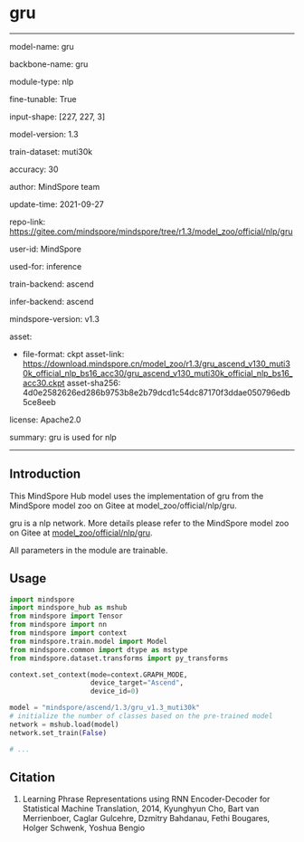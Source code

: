 # gru

---

model-name: gru

backbone-name: gru

module-type: nlp

fine-tunable: True

input-shape: [227, 227, 3]

model-version: 1.3

train-dataset: muti30k

accuracy: 30

author: MindSpore team

update-time: 2021-09-27

repo-link: <https://gitee.com/mindspore/mindspore/tree/r1.3/model_zoo/official/nlp/gru>

user-id: MindSpore

used-for: inference

train-backend: ascend

infer-backend: ascend

mindspore-version: v1.3

asset:

-
    file-format: ckpt
    asset-link: <https://download.mindspore.cn/model_zoo/r1.3/gru_ascend_v130_muti30k_official_nlp_bs16_acc30/gru_ascend_v130_muti30k_official_nlp_bs16_acc30.ckpt>
    asset-sha256: 4d0e2582626ed286b9753b8e2b79dcd1c54dc87170f3ddae050796edb5ce8eeb

license: Apache2.0

summary: gru is used for nlp

---

## Introduction

This MindSpore Hub model uses the implementation of gru from the MindSpore model zoo on Gitee at model_zoo/official/nlp/gru.

gru is a nlp network. More details please refer to the MindSpore model zoo on Gitee at [model_zoo/official/nlp/gru](https://gitee.com/mindspore/mindspore/blob/r1.3/model_zoo/official/nlp/gru/README.md).

All parameters in the module are trainable.

## Usage

```python
import mindspore
import mindspore_hub as mshub
from mindspore import Tensor
from mindspore import nn
from mindspore import context
from mindspore.train.model import Model
from mindspore.common import dtype as mstype
from mindspore.dataset.transforms import py_transforms

context.set_context(mode=context.GRAPH_MODE,
                    device_target="Ascend",
                    device_id=0)

model = "mindspore/ascend/1.3/gru_v1.3_muti30k"
# initialize the number of classes based on the pre-trained model
network = mshub.load(model)
network.set_train(False)

# ...
```

## Citation

1. Learning Phrase Representations using RNN Encoder-Decoder for Statistical Machine Translation, 2014, Kyunghyun Cho, Bart van Merrienboer, Caglar Gulcehre, Dzmitry Bahdanau, Fethi Bougares, Holger Schwenk, Yoshua Bengio
